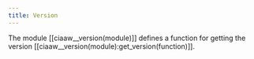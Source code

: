 ```yaml
---
title: Version
---
```


The module [[ciaaw__version(module)]] defines a function for getting the version 
[[ciaaw__version(module):get_version(function)]].


